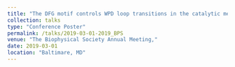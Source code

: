 ```yaml
---
title: "The DFG motif controls WPD loop transitions in the catalytic mechanism of Protein Tyrosine Phosphatase 1B"
collection: talks
type: "Conference Poster"
permalink: /talks/2019-03-01-2019_BPS
venue: "The Biophysical Society Annual Meeting,"
date: 2019-03-01
location: "Baltimare, MD"
---
```

